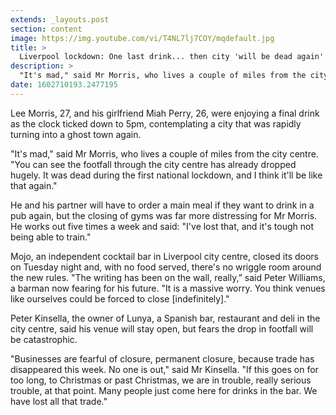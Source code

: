 ```yaml
--- 
extends: _layouts.post 
section: content 
image: https://img.youtube.com/vi/T4NL7lj7COY/mqdefault.jpg 
title: > 
  Liverpool lockdown: One last drink... then city 'will be dead again' 
description: > 
  "It's mad," said Mr Morris, who lives a couple of miles from the city centre."You can see the footfall through the city centre has already dropped hugely.He and his partner will have to order a main meal if they want to drink in a pub again, but the closing of gyms was far more distressing for Mr Morris.Mojo, an independent cocktail bar in Liverpool city centre, closed its doors on Tuesday night and, with no food served, there's no wriggle room around the new rules."If this goes on for too long, to Christmas or past Christmas, we are in trouble, really serious trouble, at that point. 
date: 1602710193.2477195 
--- 
```

Lee Morris, 27, and his girlfriend Miah Perry, 26, were enjoying a final drink as the clock ticked down to 5pm, contemplating a city that was rapidly turning into a ghost town again.

"It's mad," said Mr Morris, who lives a couple of miles from the city centre. "You can see the footfall through the city centre has already dropped hugely. It was dead during the first national lockdown, and I think it'll be like that again."

He and his partner will have to order a main meal if they want to drink in a pub again, but the closing of gyms was far more distressing for Mr Morris. He works out five times a week and said: "I've lost that, and it's tough not being able to train."

Mojo, an independent cocktail bar in Liverpool city centre, closed its doors on Tuesday night and, with no food served, there's no wriggle room around the new rules. "The writing has been on the wall, really,” said Peter Williams, a barman now fearing for his future. "It is a massive worry. You think venues like ourselves could be forced to close [indefinitely]."

Peter Kinsella, the owner of Lunya, a Spanish bar, restaurant and deli in the city centre, said his venue will stay open, but fears the drop in footfall will be catastrophic.

"Businesses are fearful of closure, permanent closure, because trade has disappeared this week. No one is out," said Mr Kinsella. "If this goes on for too long, to Christmas or past Christmas, we are in trouble, really serious trouble, at that point. Many people just come here for drinks in the bar. We have lost all that trade."